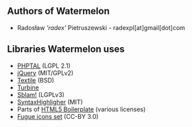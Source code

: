 Authors of Watermelon
-------------------------

* Radosław _'radex'_ Pietruszewski - radexpl[at]gmail[dot]com


Libraries Watermelon uses
-----------------------------

* [PHPTAL](http://phptal.org/) (LGPL 2.1)
* [jQuery](http://jquery.com) (MIT/GPLv2)
* [Textile](http://thresholdstate.com/) (BSD)
* [Turbine](http://turbine.peterkroener.de/index.php)
* [Sblam!](http://sblam.com) (LGPLv3)
* [SyntaxHighligher](http://alexgorbatchev.com/SyntaxHighlighter/) (MIT)
* Parts of [HTML5 Boilerplate](http://html5boilerplate.com/) (various licenses)
* [Fugue icons set](http://p.yusukekamiyamane.com/icons/search/fugue/) (CC-BY 3.0)